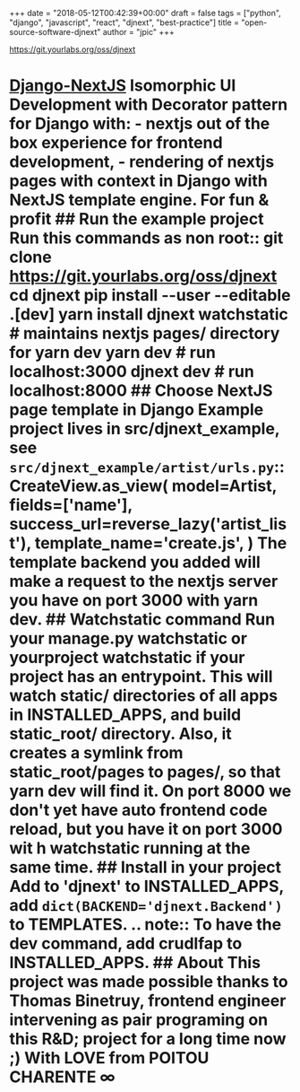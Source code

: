 +++
date = "2018-05-12T00:42:39+00:00"
draft = false
tags = ["python", "django", "javascript", "react", "djnext", "best-practice"]
title = "open-source-software-djnext"
author = "jpic"
+++

https://git.yourlabs.org/oss/djnext

# [Django-NextJS](https://git.yourlabs.org/oss/djnext) Isomorphic UI Development with Decorator pattern for Django with: \- nextjs out of the box experience for frontend development, \- rendering of nextjs pages with context in Django with NextJS template engine. For fun & profit ## Run the example project Run this commands as non root:: git clone https://git.yourlabs.org/oss/djnext cd djnext pip install --user --editable .[dev] yarn install djnext watchstatic # maintains nextjs pages/ directory for yarn dev yarn dev # run localhost:3000 djnext dev # run localhost:8000 ## Choose NextJS page template in Django Example project lives in src/djnext_example, see ``src/djnext_example/artist/urls.py``:: CreateView.as_view( model=Artist, fields=['name'], success_url=reverse_lazy('artist_list'), template_name='create.js', ) The template backend you added will make a request to the nextjs server you have on port 3000 with yarn dev. ## Watchstatic command Run your manage.py watchstatic or yourproject watchstatic if your project has an entrypoint. This will watch static/ directories of all apps in INSTALLED_APPS, and build static_root/ directory. Also, it creates a symlink from static_root/pages to pages/, so that yarn dev will find it. On port 8000 we don't yet have auto frontend code reload, but you have it on port 3000 wit h watchstatic running at the same time. ## Install in your project Add to 'djnext' to INSTALLED_APPS, add ``dict(BACKEND='djnext.Backend')`` to TEMPLATES. .. note:: To have the dev command, add crudlfap to INSTALLED_APPS. ## About This project was made possible thanks to Thomas Binetruy, frontend engineer intervening as pair programing on this R&amp;D; project for a long time now ;) With LOVE from POITOU CHARENTE ∞
